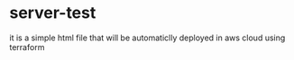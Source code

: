 # server-test
it is a simple html file that will be automaticlly deployed in aws cloud using terraform
